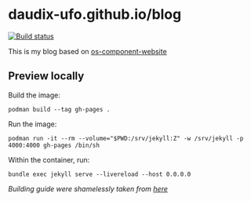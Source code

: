# daudix-ufo.github.io/blog

[![Build status](https://ci.codeberg.org/api/badges/12428/status.svg)](https://ci.codeberg.org/repos/12428)

This is my blog based on [os-component-website](https://github.com/jimmac/os-component-website)

## Preview locally

Build the image:

```shell
podman build --tag gh-pages .
```

Run the image:

```shell
podman run -it --rm --volume="$PWD:/srv/jekyll:Z" -w /srv/jekyll -p 4000:4000 gh-pages /bin/sh
```

Within the container, run:

```shell
bundle exec jekyll serve --livereload --host 0.0.0.0
```

_Building guide were shamelessly taken from [here](https://talk.jekyllrb.com/t/local-testing-of-existing-github-jekyll-site/7459/4)_
